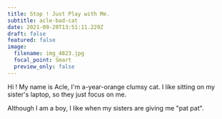 ```yaml
---
title: Stop ! Just Play with Me.
subtitle: acle-bad-cat
date: 2021-09-20T13:51:11.229Z
draft: false
featured: false
image:
  filename: img_4823.jpg
  focal_point: Smart
  preview_only: false
---
```

Hi ! My name is Acle, I'm  a-year-orange clumsy cat. I like sitting on my sister's laptop, so they just focus on me. 

Although I am a boy,  I like when my sisters are giving me "pat pat".